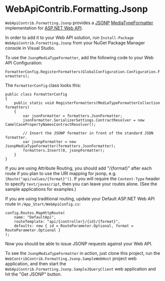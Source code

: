 WebApiContrib.Formatting.Jsonp
==============================

`WebApiContrib.Formatting.Jsonp` provides a [JSONP](https://en.wikipedia.org/wiki/JSONP) [MediaTypeFormatter](http://msdn.microsoft.com/en-us/library/system.net.http.formatting.mediatypeformatter.aspx) implementation for [ASP.NET Web API](http://www.asp.net/web-api).

In order to add it to your Web API solution, run `Install-Package WebApiContrib.Formatting.Jsonp` from your NuGet Package Manager console in Visual Studio.

To use the `JsonpMediaTypeFormatter`, add the following code to your Web API Configuration:

`FormatterConfig.RegisterFormatters(GlobalConfiguration.Configuration.Formatters);`

The `FormatterConfig` class looks this:

    public class FormatterConfig
    {
        public static void RegisterFormatters(MediaTypeFormatterCollection formatters)
        {
            var jsonFormatter = formatters.JsonFormatter;
            jsonFormatter.SerializerSettings.ContractResolver = new CamelCasePropertyNamesContractResolver();

            // Insert the JSONP formatter in front of the standard JSON formatter.
            var jsonpFormatter = new JsonpMediaTypeFormatter(formatters.JsonFormatter);
            formatters.Insert(0, jsonpFormatter);
        }
    }

If you are using Attribute Routing, you should add "/{format}" after each route if you plan to use the URI mapping for jsonp, e.g. `[Route("api/values/{format}")]`. If you will require the `Content-Type` header to specify `text/javascript`, then you can leave your routes alone. (See the sample applications for examples.)

If you are using traditional routing, update your Default ASP.NET Web API route in `/App_Start/WebApiConfig.cs`:

    config.Routes.MapHttpRoute(
        name: "DefaultApi",
        routeTemplate: "api/{controller}/{id}/{format}",
        defaults: new { id = RouteParameter.Optional, format = RouteParameter.Optional }
    );

Now you should be able to issue JSONP requests against your Web API.

To see the `JsonpMediaTypeFormatter` in action, just clone this project, run the `WebContribContrib.Formatting.Jsonp.SampleWebHost` project web application, and then start the `WebApiContrib.Formatting.Jsonp.SampleJQueryClient` web application and hit the "Get JSONP" button.

